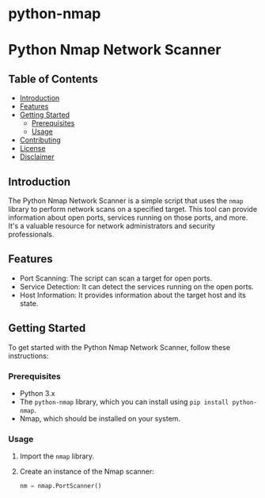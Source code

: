 # python-nmap
# Python Nmap Network Scanner

## Table of Contents
- [Introduction](#introduction)
- [Features](#features)
- [Getting Started](#getting-started)
  - [Prerequisites](#prerequisites)
  - [Usage](#usage)
- [Contributing](#contributing)
- [License](#license)
- [Disclaimer](#disclaimer)

## Introduction

The Python Nmap Network Scanner is a simple script that uses the `nmap` library to perform network scans on a specified target. This tool can provide information about open ports, services running on those ports, and more. It's a valuable resource for network administrators and security professionals.

## Features

- Port Scanning: The script can scan a target for open ports.
- Service Detection: It can detect the services running on the open ports.
- Host Information: It provides information about the target host and its state.

## Getting Started

To get started with the Python Nmap Network Scanner, follow these instructions:

### Prerequisites

- Python 3.x
- The `python-nmap` library, which you can install using `pip install python-nmap`.
- Nmap, which should be installed on your system.

### Usage

1. Import the `nmap` library.

2. Create an instance of the Nmap scanner:

   ```python
   nm = nmap.PortScanner()
